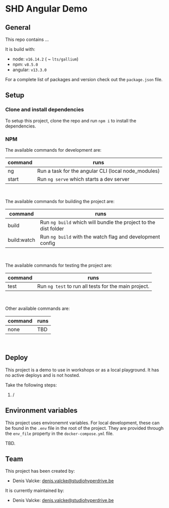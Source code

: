 # SHD Angular Demo 

## General

This repo contains ...

It is build with:
- node: `v16.14.2` ( ~ `lts/gallium`)
- npm: `v8.5.0`
- angular: `v13.3.0`

For a complete list of packages and version check out the `package.json` file.

## Setup

### Clone and install dependencies
To setup this project, clone the repo and run `npm i` to install the dependencies.

### NPM

The available commands for development are:

| command      | runs                                                                                                 |
|--------------|------------------------------------------------------------------------------------------------------|
| ng           | Run a task for the angular CLI (local node_modules)                                                  |
| start        | Run `ng serve` which starts a dev server                                                             |
<br>

The available commands for building the project are:

| command      | runs                                                                                                 |
|--------------|------------------------------------------------------------------------------------------------------|
| build        | Run `ng build` which will bundle the project to the dist folder                                      |
| build:watch  | Run `ng build` with the watch flag and development config                                            |
<br>

The available commands for testing the project are:

| command      | runs                                                                                                 |
|--------------|------------------------------------------------------------------------------------------------------|
| test         | Run `ng test` to run all tests for the main project.                                                 |
<br>

Other available commands are:

| command      | runs                                                                                                 |
|--------------|------------------------------------------------------------------------------------------------------|
| none         | TBD                                                                                                  |
<br>

## Deploy

This project is a demo to use in workshops or as a local playground.
It has no active deploys and is not hosted.

Take the following steps:
1. /

## Environment variables

This project uses environemnt variables. For local development, these can be found in the `.env` file in the root of the project. They are provided through the `env_file` property in the `docker-compose.yml` file.

TBD.

## Team

This project has been created by:
- Denis Valcke: denis.valcke@studiohyperdrive.be

It is currently maintained by:
- Denis Valcke: denis.valcke@studiohyperdrive.be
